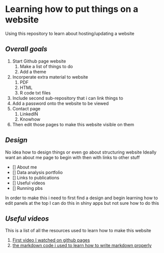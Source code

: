 # Learning how to put things on a website
Using this repository to learn about hosting/updating a website

## *Overall goals*
1. Start Github page website
    1. Make a list of things to do
    2. Add a theme
2. Incorperate extra material to website
   1. PDF
   2. HTML
   3. R code txt files
3. Include second sub-repository that i can link things to
4. Add a password onto the website to be viewed
5. Contact page
   1. LinkedIN
   2. Knowhow
6. Then edit those pages to make this website visible on them

## *Design*
No idea how to design things or even go about structuring website
Ideally want an about me page to begin with then with links to other stuff
- [] About me
- [] Data analysis portfolio
- [] Links to publications
- [] Useful videos
- [] Running pbs

In order to make this i need to first find a design and begin learning how to edit panels at the top 
I can do this in shiny apps but not sure how to do this 

## *Useful videos*
This is a list of all the resources used to learn how to make this website

1. [First video I watched on github pages](https://www.youtube.com/watch?v=o5g-lUuFgpg&ab_channel=TonyTeachesTech)
2. [the markdown code i used to learn how to write markdown properly](https://gist.github.com/allysonsilva/85fff14a22bbdf55485be947566cc09e)
